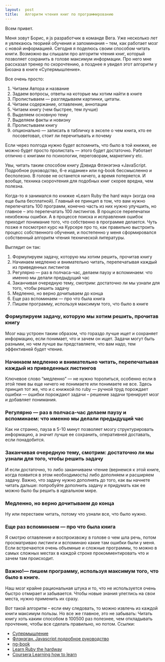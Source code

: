 ```yaml
---
layout:  post
title:   Алгоритм чтения книг по программированию
---
```


Всем привет. 

Меня зовут Борис, я js разработчик в команде Вега. Уже несколько лет я увлекаюсь теорией обучения и запоминания – тем, как работает мозг с новой информацией. Сегодня я поделюсь своим способом читать книги.
Возможно вы слышали про алгоритм чтения книг, который позволяет сохранить в голове максимум информации. Про него мне рассказал тренер по скорочтению, а позднее я увидел этот алгоритм у Бюзана в книге «Супермышление».

Все очень просто:
1. Читаем Автора и название
2. Задаем вопросы, ответы на которые мы хотим найти в книге
3. Пролистываем — разглядываем картинки, цитаты.
4. Читаем содержание, оглавление, аннотации
5. Читаем книгу (чем быстрее, тем лучше)
6. Выделяем основную тему
7. Выделяем факты и новизну
8. Пролистываем книгу
9. опционально — записать в табличку в экселе о чем книга, кто ее посоветовал, стоит ли перечитывать и почему

Если через полгода нужно будет вспомнить, что было в той книжке, ее можно будет просто пролистать — этого будет достаточно. Работает отлично с книгами по психологии, переговорам, маркетингу etc.

Увы, читать таким способом книгу Дэвида Флэнэгэна «JavaScript. Подробное руководство, 6-е издание» или ng-book бессмысленно и бесполезно.  В голове не останется ничего, а время потеряется. И вообще, техника скорочтения для подобных книг скорее вредна, чем полезна.

Когда-то я занимался по книжке «Learn Ruby the hard way» (когда она еще была бесплатной). Главный ее принцип в том, что вам нужно перепечатать 100 программ, конечно часть из них нужно улучшить, но главное – это перепечатать 100 листингов. В процессе перепечатки неизбежны ошибки. А в процессе поиска и исправления ошибок приходит понимание того, что собственно в программе делается.
Чуть позже я посмотрел курс на Курсере про то, как правильно выстроить процесс собственного обучения, и постепенно у меня сформировался собственный алгоритм чтения технической литературы.

Выглядит он так:
1. Формулируем задачу, которую мы хотим решить, прочитав книгу
2. Начинаем медленно и внимательно читать, перепечатывая каждый из приведенных листингов
3. Регулярно — раз в полчаса-час, делаем паузу и вспоминаем: что именно мы делали предыдущий час
4. Заканчивая очередную тему, смотрим: достаточно ли мы узнали для того, чтобы решить задачу
5. Медленно, но верно дочитываем до конца
6. Еще раз вспоминаем — про что была книга 
7. Пишем программу, используя максимум того, что было в книге

### Формулируем задачу, которую мы хотим решить, прочитав книгу
Мозг наш устроен таким образом, что гораздо лучше ищет и сохраняет информацию, если понимает, что и зачем он ищет. Задачи могут быть разными, но чем лучше вы представляете, что вам надо, тем эффективней будет чтение.

### Начинаем медленно и внимательно читать, перепечатывая каждый из приведенных листингов
Ключевое слово “медленно” — не нужно торопиться, особенно если в этой теме вы еще ничего не понимаете или понимаете не все. Здесь принцип тот же, что и с книжкой по ruby — ручной труд порождает ошибки — ошибки порождают задачи – решение задачи тренирует мозг и добавляет понимания.

### Регулярно — раз в полчаса-час делаем паузу и вспоминаем: что именно мы делали предыдущий час
Как ни странно, пауза в 5-10 минут позволяет мозгу структурировать информацию, а значит лучше ее сохранить, оперативней доставать, если понадобится.

### Заканчивая очередную тему, смотрим: достаточно ли мы узнали для того, чтобы решить задачу 
И если достаточно, то либо заканчиваем чтение (вернемся к этой книге, когда появится в этом необходимость) либо дополняем и расширяем задачу. Важно, что задачу нужно дополнять до того, как вы начнете читать дальше: попробуйте дополнить задачу и придумать как ее можно было бы решить в идеальном мире.

### Медленно, но верно дочитываем до конца
Ну или перестаем читать, потому что узнали все, что было нужно.

### Еще раз вспоминаем — про что была книга 
Я смотрю оглавление и воспроизвожу в голове о чем шла речь, потом просматриваю листинги и вспоминаю какие там ошибки были у меня. Если встречаются очень объемные и сложные программы, то можно в самых сложных местах в каждой строке прокомментировать что и зачем там происходит.

### Важно!— пишем программу, используя максимум того, что было в книге.
Наш мозг крайне рациональная штука и то, что не используется очень быстро отмирает и забывается. Чтобы новые знания улеглись на свои места, нужно применить их сразу.

Вот такой алгоритм – если ему следовать, то можно извлечь из каждой книги максимум пользы. Но все же главное, это не забывать: Читать книгу хоть каким способом в 100500 раз полезнее, чем откладывать прочтение, чтобы все сделать правильно, но потом. 
Ссылки:
* [Супермышление](http://www.ozon.ru/context/detail/id/2678641)
* [Флэнэган. Javascript подробное руководство](http://www.ozon.ru/context/detail/id/19677670)
* [ng-book](https://www.ng-book.com)
* [Learn Ruby the hardway](http://learnrubythehardway.org)
* [Coursera Learning how to learn](https://www.coursera.org/learn/learning-how-to-learn/home/welcome)


